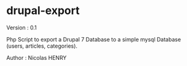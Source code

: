 # drupal-export
Version : 0.1

Php Script to export a Drupal 7 Database to a simple mysql Database (users, articles, categories).

Author : Nicolas HENRY

